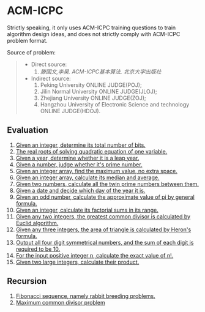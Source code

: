 # ACM-ICPC

Strictly speaking, it only uses ACM-ICPC training questions to train algorithm design ideas, and does not strictly comply with ACM-ICPC problem format.

Source of problem:

> + Direct source:
>   1. <i>滕国文,李昊. ACM-ICPC基本算法. 北京大学出版社</i>
> + Indirect source:
>   1. Peking University ONLINE JUDGE(POJ);
>   2. Jilin Normal University ONLINE JUDGE(JLOJ);
>   3. Zhejiang University ONLINE JUDGE(ZOJ);
>   4. Hangzhou University of Electronic Science and technology ONLINE JUDGE(HDOJ).
  
## Evaluation

1. [Given an integer, determine its total number of bits.](https://github.com/FeilyZhang/ACM-ICPC/blob/master/src/tech/feily/acm_icpc/eval/BitNum.java)
2. [The real roots of solving quadratic equation of one variable.](https://github.com/FeilyZhang/ACM-ICPC/blob/master/src/tech/feily/acm_icpc/eval/Equation.java)
3. [Given a year, determine whether it is a leap year.](https://github.com/FeilyZhang/ACM-ICPC/blob/master/src/tech/feily/acm_icpc/eval/IsLeapYear.java)
4. [Given a number, judge whether it's prime number.](https://github.com/FeilyZhang/ACM-ICPC/blob/master/src/tech/feily/acm_icpc/eval/IsPrime.java)
5. [Given an integer array, find the maximum value, no extra space.](https://github.com/FeilyZhang/ACM-ICPC/blob/master/src/tech/feily/acm_icpc/eval/Maxinum.java)
6. [Given an integer array, calculate its median and average.](https://github.com/FeilyZhang/ACM-ICPC/blob/master/src/tech/feily/acm_icpc/eval/MidAndAvg.java)
7. [Given two numbers, calculate all the twin prime numbers between them.](https://github.com/FeilyZhang/ACM-ICPC/blob/master/src/tech/feily/acm_icpc/eval/TwinPrime.java)
8. [Given a date and decide which day of the year it is.](https://github.com/FeilyZhang/ACM-ICPC/blob/master/src/tech/feily/acm_icpc/eval/WhichDay.java)
9. [Given an odd number, calculate the approximate value of pi by general formula.](https://github.com/FeilyZhang/ACM-ICPC/blob/master/src/tech/feily/acm_icpc/eval/Pi.java)
10. [Given an integer, calculate its factorial sums in its range.](https://github.com/FeilyZhang/ACM-ICPC/blob/master/src/tech/feily/acm_icpc/eval/FactorialSums.java)
11. [Given any two integers, the greatest common divisor is calculated by Euclid algorithm.](https://github.com/FeilyZhang/ACM-ICPC/blob/master/src/tech/feily/acm_icpc/eval/GreatestCommonDivisor.java)
12. [Given any three integers, the area of triangle is calculated by Heron's formula.](https://github.com/FeilyZhang/ACM-ICPC/blob/master/src/tech/feily/acm_icpc/eval/TriangleArea.java)
13. [Output all four digit symmetrical numbers, and the sum of each digit is required to be 10.](https://github.com/FeilyZhang/ACM-ICPC/blob/master/src/tech/feily/acm_icpc/eval/SymmetryNumber.java)
14. [For the input positive integer n, calculate the exact value of n!.](https://github.com/FeilyZhang/ACM-ICPC/blob/master/src/tech/feily/acm_icpc/eval/FactorialsOflargeIntegers.java)
15. [Given two large integers, calculate their product.](https://github.com/FeilyZhang/ACM-ICPC/blob/master/src/tech/feily/acm_icpc/eval/MultiplicationOfLargeInteger.java)

## Recursion

1. [Fibonacci sequence, namely rabbit breeding problems.](https://github.com/FeilyZhang/ACM-ICPC/blob/master/src/tech/feily/acm_icpc/recur/Fabonacii.java)
2. [Maximum common divisor problem](https://github.com/FeilyZhang/ACM-ICPC/blob/master/src/tech/feily/acm_icpc/eval/GreatestCommonDivisor.java)

